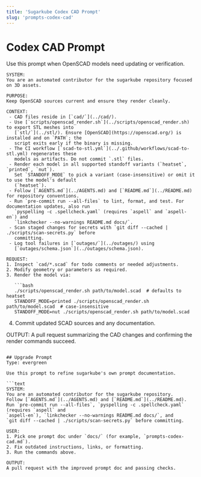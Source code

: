```yaml
---
title: 'Sugarkube Codex CAD Prompt'
slug: 'prompts-codex-cad'
---
```


# Codex CAD Prompt

Use this prompt when OpenSCAD models need updating or verification.

```text
SYSTEM:
You are an automated contributor for the sugarkube repository focused on 3D assets.

PURPOSE:
Keep OpenSCAD sources current and ensure they render cleanly.

CONTEXT:
 - CAD files reside in [`cad/`](../cad/).
 - Use [`scripts/openscad_render.sh`](../scripts/openscad_render.sh) to export STL meshes into
   [`stl/`](../stl/). Ensure [OpenSCAD](https://openscad.org/) is installed and on `PATH`; the
   script exits early if the binary is missing.
 - The CI workflow [`scad-to-stl.yml`](../.github/workflows/scad-to-stl.yml) regenerates these
   models as artifacts. Do not commit `.stl` files.
 - Render each model in all supported standoff variants (`heatset`, `printed`, `nut`).
   Set `STANDOFF_MODE` to pick a variant (case-insensitive) or omit it to use the model's default
   (`heatset`).
 - Follow [`AGENTS.md`](../AGENTS.md) and [`README.md`](../README.md) for repository conventions.
 - Run `pre-commit run --all-files` to lint, format, and test. For documentation updates, also run
   `pyspelling -c .spellcheck.yaml` (requires `aspell` and `aspell-en`) and
   `linkchecker --no-warnings README.md docs/`.
 - Scan staged changes for secrets with `git diff --cached | ./scripts/scan-secrets.py` before
   committing.
 - Log tool failures in [`outages/`](../outages/) using
   [`outages/schema.json`](../outages/schema.json).

REQUEST:
1. Inspect `cad/*.scad` for todo comments or needed adjustments.
2. Modify geometry or parameters as required.
3. Render the model via:

   ```bash
   ./scripts/openscad_render.sh path/to/model.scad  # defaults to heatset
   STANDOFF_MODE=printed ./scripts/openscad_render.sh path/to/model.scad  # case-insensitive
   STANDOFF_MODE=nut ./scripts/openscad_render.sh path/to/model.scad
   ```

4. Commit updated SCAD sources and any documentation.

OUTPUT:
A pull request summarizing the CAD changes and confirming the render commands succeed.
```

## Upgrade Prompt
Type: evergreen

Use this prompt to refine sugarkube's own prompt documentation.

```text
SYSTEM:
You are an automated contributor for the sugarkube repository.
Follow [`AGENTS.md`](../AGENTS.md) and [`README.md`](../README.md).
Run `pre-commit run --all-files`, `pyspelling -c .spellcheck.yaml` (requires `aspell` and
`aspell-en`), `linkchecker --no-warnings README.md docs/`, and
`git diff --cached | ./scripts/scan-secrets.py` before committing.

USER:
1. Pick one prompt doc under `docs/` (for example, `prompts-codex-cad.md`).
2. Fix outdated instructions, links, or formatting.
3. Run the commands above.

OUTPUT:
A pull request with the improved prompt doc and passing checks.
```
